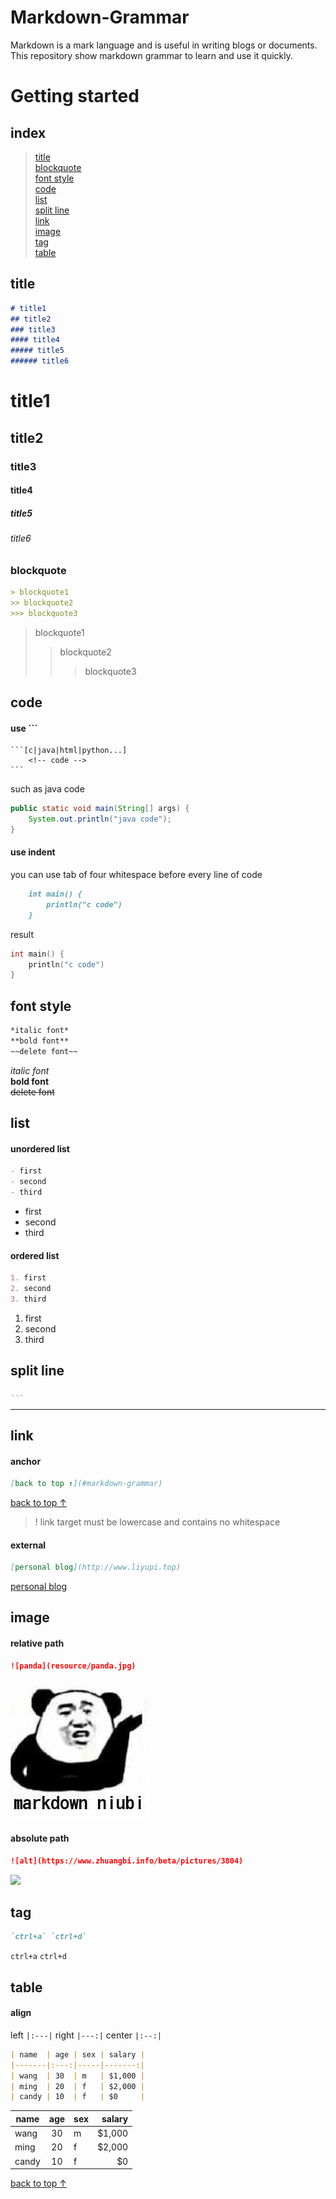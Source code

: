 # Markdown-Grammar
Markdown is a mark language and is useful in writing blogs or documents. This repository show markdown grammar to learn and use it quickly.

# Getting started
## index
> [title](#title)  
> [blockquote](#blockquote)  
> [font style](#font-style)  
> [code](#code)  
> [list](#list)  
> [split line](#split-line)  
> [link](#link)  
> [image](#image)  
> [tag](#tag)  
> [table](#table)  
<!-- title -->
## title
```markdown
# title1
## title2
### title3
#### title4
##### title5
###### title6
```
# title1
## title2
### title3
#### title4
##### title5
###### title6
<!-- blockquote -->
### blockquote
```markdown
> blockquote1
>> blockquote2
>>> blockquote3
```
> blockquote1
>> blockquote2
>>> blockquote3
<!-- code -->
## code
#### use ```
    ```[c|java|html|python...]
        <!-- code -->
    ```
such as java code

```java
public static void main(String[] args) {
    System.out.println("java code");
}
```
#### use indent
you can use tab of four whitespace before every line of code
```markdown
    int main() {
        println("c code")
    }
```
result
```c
int main() {
    println("c code")
}
```
<!-- font style -->
## font style
```markdown
*italic font* 
**bold font**
~~delete font~~
```
*italic font*  
**bold font**  
~~delete font~~
<!-- list -->
## list
#### unordered list
```Markdown
- first
- second
- third
```
- first
- second
- third
#### ordered list
```markdown
1. first
2. second
3. third
```
1. first
2. second
3. third
<!-- split line -->
## split line
```markdown
---
```
---
<!-- link -->
## link
#### anchor
```markdown
[back to top ↑](#markdown-grammar)
```
[back to top ↑](#markdown-grammar)
> ! link target must be lowercase and contains no whitespace
#### external
```markdown
[personal blog](http://www.liyupi.top)
```
[personal blog](http://www.liyupi.top)
<!-- image -->
## image
#### relative path
```markdown
![panda](resource/panda.jpg)
```
![](resource/panda.jpg)
#### absolute path
```markdown
![alt](https://www.zhuangbi.info/beta/pictures/3804)
```
![](https://www.zhuangbi.info/beta/pictures/3804)
<!-- tag -->
## tag
```markdown
`ctrl+a` `ctrl+d`
```
`ctrl+a` `ctrl+d`
<!-- table -->
## table
#### align
left `|:---|`
right `|---:|`
center  `|:--:|`  
```markdown
| name  | age | sex | salary |
|-------|:---:|-----|-------:|
| wang  | 30  | m   | $1,000 |
| ming  | 20  | f   | $2,000 |
| candy | 10  | f   | $0     |
```
| name  | age | sex | salary |
|-------|:---:|-----|-------:|
| wang  | 30  | m   | $1,000 |
| ming  | 20  | f   | $2,000 |
| candy | 10  | f   | $0     |
<!-- back to top -->
[back to top ↑](#markdown-grammar)
